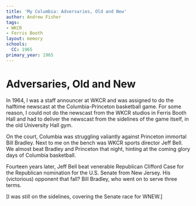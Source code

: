 ```yaml
---
title: 'My Columbia: Adversaries, Old and New'
author: Andrew Fisher
tags:
- WKCR
- Ferris Booth
layout: memory
schools:
  CC: 1965
primary_year: 1965
---
```

# Adversaries, Old and New

In 1964, I was a staff announcer at WKCR and was assigned to do the halftime newscast at the Columbia-Princeton basketball game.  For some reason, I could not do the newscast from the WKCR studios in Ferris Booth Hall and had to deliver the newscast from the sidelines of the game itself, in the old University Hall gym.

On the court, Columbia was struggling valiantly against Princeton immortal Bill Bradley.  Next to me on the bench was WKCR sports director Jeff Bell.  We almost beat Bradley and Princeton that night, hinting at the coming glory days of Columbia basketball.

Fourteen years later, Jeff Bell beat venerable Republican Clifford Case for the Republican nomination for the U.S. Senate from New Jersey.  His (victorious) opponent that fall?  Bill Bradley, who went on to serve three terms.

[I was still on the sidelines, covering the Senate race for WNEW.]
